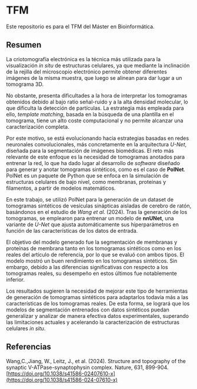 # TFM
Este repositorio es para el TFM del Máster en Bioinformática.

## Resumen
La criotomografía electrónica es la técnica más utilizada para la visualización *in situ* de estructuras celulares, ya que mediante la inclinación de la rejilla del microscopio electrónico permite obtener diferentes imágenes de la misma muestra, que luego se alinean para dar lugar a un tomograma 3D.

No obstante, presenta dificultades a la hora de interpretar los tomogramas obtenidos debido al bajo ratio señal-ruido y a la alta densidad molecular, lo que dificulta la detección de partículas. La estrategia más empleada para ello, *template matching*, basada en la búsqueda de una plantilla en el tomograma, tiene un alto coste computacional y no permite alcanzar una caracterización completa.

Por este motivo, se está evolucionando hacia estrategias basadas en redes neuronales convolucionales, más concretamente en la arquitectura *U-Net*, diseñada para la segmentación de imágenes biomédicas. El reto más relevante de este enfoque es la necesidad de tomogramas anotados para entrenar la red, lo que ha dado lugar al desarrollo de *software* diseñado para generar y anotar tomogramas sintéticos, como es el caso de **PolNet**. PolNet es un paquete de Python que se enfoca en la simulación de estructuras celulares de bajo nivel, como membranas, proteínas y filamentos, a partir de modelos matemáticos.

En este trabajo, se utilizó PolNet para la generación de un dataset de tomogramas sintéticos de vesículas sinápticas aisladas de cerebro de ratón, basándonos en el estudio de *Wang et al.* (2024). Tras la generación de los tomogramas, se emplearon para entrenar un modelo de **nnUNet**, una variante de *U-Net* que ajusta automáticamente sus hiperparámetros en función de las características de los datos de entrada.

El objetivo del modelo generado fue la segmentación de membranas y proteínas de membrana tanto en los tomogramas sintéticos como en los reales del artículo de referencia, por lo que se evaluó con ambos tipos. El modelo mostró un buen rendimiento en los tomogramas sintéticos. Sin embargo, debido a las diferencias significativas con respecto a los tomogramas reales, su desempeño en estos últimos fue notablemente inferior.

Los resultados sugieren la necesidad de mejorar este tipo de herramientas de generación de tomogramas sintéticos para adaptarlos todavía más a las características de los tomogramas reales. De esta forma, se logrará que los modelos de segmentación entrenados con datos sintéticos puedan generalizar y analizar de manera efectiva datos experimentales, superando las limitaciones actuales y acelerando la caracterización de estructuras celulares *in situ*.

## Referencias
Wang,C.,Jiang, W., Leitz, J., et al. (2024). Structure and topography of the synaptic V-ATPase-synaptophysin complex. Nature, 631, 899-904. [https://doi.org/10.1038/s41586-02407610-x](https://doi.org/10.1038/s41586-024-07610-x)
